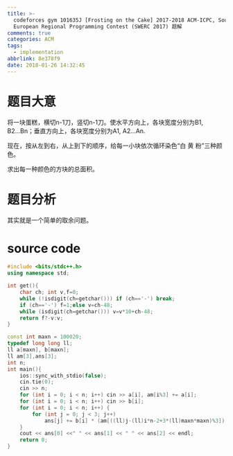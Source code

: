 ```yaml
---
title: >-
  codeforces gym 101635J [Frosting on the Cake] 2017-2018 ACM-ICPC, Southwestern
  European Regional Programming Contest (SWERC 2017) 题解
comments: true
categories: ACM
tags:
  - implementation
abbrlink: 8e378f9
date: 2018-01-26 14:32:45
---
```


# 题目大意
 将一块蛋糕，横切n-1刀，竖切n-1刀。使水平方向上，各块宽度分别为B1, B2...Bn；垂直方向上，各块宽度分别为A1, A2...An.
 
现在，按从左到右，从上到下的顺序，给每一小块依次循环染色“白 黄 粉”三种颜色。

求出每一种颜色的方块的总面积。

<!-- more -->

# 题目分析
其实就是一个简单的取余问题。


# source code
```c++
#include <bits/stdc++.h>
using namespace std;

int get(){
    char ch; int v,f=0;
    while (!isdigit(ch=getchar())) if (ch=='-') break;
    if (ch=='-') f=1;else v=ch-48;
    while (isdigit(ch=getchar())) v=v*10+ch-48;
    return f?-v:v;
} 

const int maxn = 100020;
typedef long long ll;
ll a[maxn], b[maxn];
ll am[3],ans[3];
int n;
int main(){
    ios::sync_with_stdio(false);
    cin.tie(0);
    cin >> n;
    for (int i = 0; i < n; i++) cin >> a[i], am[i%3] += a[i];
    for (int i = 0; i < n; i++) cin >> b[i];
    for (int i = 0; i < n; i++) {
        for (int j = 0; j < 3; j++)
            ans[j] += b[i] * (am[((ll)j-(ll)i*n-2+3*(ll)maxn*maxn)%3]);
    }
    cout << ans[0] <<" " << ans[1] << " " << ans[2] << endl;
    return 0;
}

```
